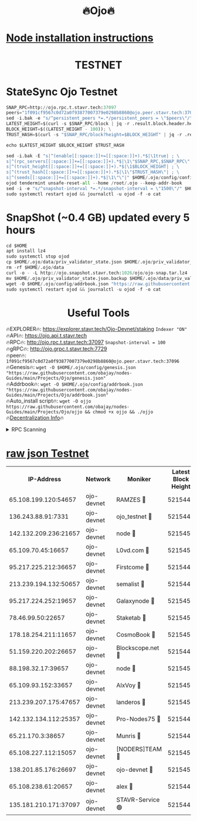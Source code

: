 <h1 align="center"> 🔥Ojo🔥</h1>

[Node installation instructions](https://github.com/obajay/nodes-Guides/tree/main/Projects/Ojo)
=

<h1 align="center"> TESTNET</h1>

# StateSync Ojo Testnet
```python
SNAP_RPC=http://ojo.rpc.t.stavr.tech:37097
peers="1f091cf9567c0d72a0f93877007379e0298b8860@ojo.peer.stavr.tech:37096"
sed -i.bak -e "s/^persistent_peers *=.*/persistent_peers = \"$peers\"/" $HOME/.ojo/config/config.toml
LATEST_HEIGHT=$(curl -s $SNAP_RPC/block | jq -r .result.block.header.height); \
BLOCK_HEIGHT=$((LATEST_HEIGHT - 100)); \
TRUST_HASH=$(curl -s "$SNAP_RPC/block?height=$BLOCK_HEIGHT" | jq -r .result.block_id.hash)

echo $LATEST_HEIGHT $BLOCK_HEIGHT $TRUST_HASH

sed -i.bak -E "s|^(enable[[:space:]]+=[[:space:]]+).*$|\1true| ; \
s|^(rpc_servers[[:space:]]+=[[:space:]]+).*$|\1\"$SNAP_RPC,$SNAP_RPC\"| ; \
s|^(trust_height[[:space:]]+=[[:space:]]+).*$|\1$BLOCK_HEIGHT| ; \
s|^(trust_hash[[:space:]]+=[[:space:]]+).*$|\1\"$TRUST_HASH\"| ; \
s|^(seeds[[:space:]]+=[[:space:]]+).*$|\1\"\"|" $HOME/.ojo/config/config.toml
ojod tendermint unsafe-reset-all --home /root/.ojo --keep-addr-book
sed -i -e "s/^snapshot-interval *=.*/snapshot-interval = \"1500\"/" $HOME/.ojo/config/app.toml
sudo systemctl restart ojod && journalctl -u ojod -f -o cat
```
# SnapShot (~0.4 GB) updated every 5 hours
```python
cd $HOME
apt install lz4
sudo systemctl stop ojod
cp $HOME/.ojo/data/priv_validator_state.json $HOME/.ojo/priv_validator_state.json.backup
rm -rf $HOME/.ojo/data
curl -o - -L http://ojo.snapshot.stavr.tech:1026/ojo/ojo-snap.tar.lz4 | lz4 -c -d - | tar -x -C $HOME/.ojo --strip-components 2
mv $HOME/.ojo/priv_validator_state.json.backup $HOME/.ojo/data/priv_validator_state.json
wget -O $HOME/.ojo/config/addrbook.json "https://raw.githubusercontent.com/obajay/nodes-Guides/main/Projects/Ojo/addrbook.json"
sudo systemctl restart ojod && journalctl -u ojod -f -o cat
```
 <h1 align="center"> Useful Tools</h1>

🔥EXPLORER🔥:        https://explorer.stavr.tech/Ojo-Devnet/staking        `Indexer "ON"` \
🔥API🔥:                     https://ojo.api.t.stavr.tech \
🔥RPC🔥:                    http://ojo.rpc.t.stavr.tech:37097              `Snapshot-interval = 100` \
🔥gRPC🔥:                  http://ojo.grpc.t.stavr.tech:7729 \
🔥peer🔥:                   `1f091cf9567c0d72a0f93877007379e0298b8860@ojo.peer.stavr.tech:37096` \
🔥Genesis🔥:    ```wget -O $HOME/.ojo/config/genesis.json "https://raw.githubusercontent.com/obajay/nodes-Guides/main/Projects/Ojo/genesis.json"``` \
🔥Addrbook🔥:    ```wget -O $HOME/.ojo/config/addrbook.json "https://raw.githubusercontent.com/obajay/nodes-Guides/main/Projects/Ojo/addrbook.json"``` \
🔥Auto_install script🔥: ```wget -O ojjo https://raw.githubusercontent.com/obajay/nodes-Guides/main/Projects/Ojo/ojjo && chmod +x ojjo && ./ojjo``` \
🔥[Decentralization Info](https://github.com/obajay/StateSync-snapshots/tree/main/Projects/Ojo/Decentralization)🔥



<details>
<summary>RPC Scanning</summary>

<h2 align="center"> We scan nodes in real time every 4 hours. And we provide the final result of RPC endpoints.
We cannot influence the operation of these nodes in any way. </h2>


```python
If Voting Power is higher than 0 --> then the Node is a validator of the network and may be subject to attack and be a potential threat to the chain.
```
```python
We marked such validators with a red symbol
```

</details>

[raw json Testnet](https://rpc-check.ojot.stavr.tech/ojot/rpc-ojot-result.json)
=


<table><tr><th>IP-Address</th><th>Network</th><th>Moniker</th><th>Latest Block Height</th><th>Earliest Block Height</th><th>Catching Up</th><th>Tx Index</th><th>Voting Power</th><th>Scan Time</th></tr><tr><td>65.108.199.120:54657</td><td>ojo-devnet</td><td>RAMZES 🔴</td><td>5215447</td><td>306156</td><td>False</td><td>on</td><td>15420</td><td>2024-01-31T07:12:08.494496739UTC</td></tr><tr><td>136.243.88.91:7331</td><td>ojo-devnet</td><td>ojo_testnet 🔴</td><td>5215448</td><td>308845</td><td>False</td><td>on</td><td>1000</td><td>2024-01-31T07:12:15.141529698UTC</td></tr><tr><td>142.132.209.236:21657</td><td>ojo-devnet</td><td>node 🔴</td><td>5215451</td><td>350001</td><td>False</td><td>on</td><td>1999</td><td>2024-01-31T07:12:32.442688276UTC</td></tr><tr><td>65.109.70.45:16657</td><td>ojo-devnet</td><td>L0vd.com 🔴</td><td>5215452</td><td>695918</td><td>False</td><td>off</td><td>998</td><td>2024-01-31T07:12:41.786320811UTC</td></tr><tr><td>95.217.225.212:36657</td><td>ojo-devnet</td><td>Firstcome 🔴</td><td>5215448</td><td>2985946</td><td>False</td><td>on</td><td>13566</td><td>2024-01-31T07:12:14.807169294UTC</td></tr><tr><td>213.239.194.132:50657</td><td>ojo-devnet</td><td>semalist 🔴</td><td>5215447</td><td>3223522</td><td>False</td><td>on</td><td>21037</td><td>2024-01-31T07:12:08.776240866UTC</td></tr><tr><td>95.217.224.252:19657</td><td>ojo-devnet</td><td>Galaxynode 🔴</td><td>5215452</td><td>3685492</td><td>False</td><td>on</td><td>11888</td><td>2024-01-31T07:12:40.662124356UTC</td></tr><tr><td>78.46.99.50:22657</td><td>ojo-devnet</td><td>Staketab 🔴</td><td>5215452</td><td>4254801</td><td>False</td><td>on</td><td>1276</td><td>2024-01-31T07:12:42.076468294UTC</td></tr><tr><td>178.18.254.211:11657</td><td>ojo-devnet</td><td>CosmoBook 🔴</td><td>5215451</td><td>4392001</td><td>False</td><td>off</td><td>1047</td><td>2024-01-31T07:12:34.819651721UTC</td></tr><tr><td>51.159.220.202:26657</td><td>ojo-devnet</td><td>Blockscope.net 🔴</td><td>5215446</td><td>4425001</td><td>False</td><td>on</td><td>1802</td><td>2024-01-31T07:12:07.793623429UTC</td></tr><tr><td>88.198.32.17:39657</td><td>ojo-devnet</td><td>node 🔴</td><td>5215451</td><td>4710001</td><td>False</td><td>on</td><td>90994</td><td>2024-01-31T07:12:35.084385134UTC</td></tr><tr><td>65.109.93.152:33657</td><td>ojo-devnet</td><td>AlxVoy 🔴</td><td>5215451</td><td>4943001</td><td>False</td><td>on</td><td>4491415</td><td>2024-01-31T07:12:32.193864044UTC</td></tr><tr><td>213.239.207.175:47657</td><td>ojo-devnet</td><td>landeros 🔴</td><td>5215450</td><td>4967924</td><td>False</td><td>off</td><td>11083</td><td>2024-01-31T07:12:27.777781799UTC</td></tr><tr><td>142.132.134.112:25357</td><td>ojo-devnet</td><td>Pro-Nodes75 🔴</td><td>5215447</td><td>5115447</td><td>False</td><td>on</td><td>24651</td><td>2024-01-31T07:12:11.905651699UTC</td></tr><tr><td>65.21.170.3:38657</td><td>ojo-devnet</td><td>Munris 🔴</td><td>5215448</td><td>5115448</td><td>False</td><td>off</td><td>20123</td><td>2024-01-31T07:12:14.353072815UTC</td></tr><tr><td>65.108.227.112:15057</td><td>ojo-devnet</td><td>[NODERS]TEAM 🔴</td><td>5215452</td><td>5115452</td><td>False</td><td>off</td><td>9999</td><td>2024-01-31T07:12:41.121991273UTC</td></tr><tr><td>138.201.85.176:26697</td><td>ojo-devnet</td><td>ojo-devnet 🔴</td><td>5215452</td><td>5115452</td><td>False</td><td>on</td><td>1000024000</td><td>2024-01-31T07:12:41.410849630UTC</td></tr><tr><td>65.108.238.61:20657</td><td>ojo-devnet</td><td>alex 🔴</td><td>5215446</td><td>5131001</td><td>False</td><td>on</td><td>11359</td><td>2024-01-31T07:12:08.127661670UTC</td></tr><tr><td>135.181.210.171:37097</td><td>ojo-devnet</td><td>STAVR-Service 🟢</td><td>5215447</td><td>5214001</td><td>False</td><td>on</td><td>0</td><td>2024-01-31T07:12:09.470738110UTC</td></tr></table>

